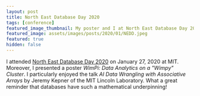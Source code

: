 ```yaml
---
layout: post
title: North East Database Day 2020
tags: [conference]
featured_image_thumbnail: My poster and I at North East Database Day 2020
featured_image: assets/images/posts/2020/01/NEDD.jpeg
featured: true
hidden: false
---
```


I attended [North East Database Day 2020](http://mitdbg.github.io/nedbday/2020/) on January 27, 2020 at MIT.
Moreover, I presented a poster *WimPi: Data Analytics on a "Wimpy" Cluster*.
I particularly enjoyed the talk *AI Data Wrangling with Associative Arrays* by Jeremy Kepner of the MIT Lincoln Laboratory.
What a great reminder that databases have such a mathematical underpinning!
